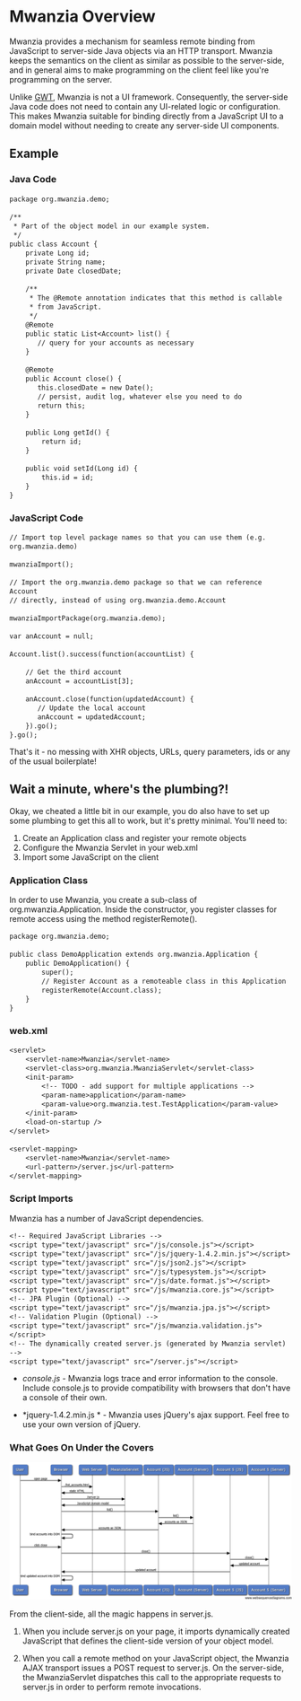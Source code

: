 # Mwanzia Overview

Mwanzia provides a mechanism for seamless remote binding from JavaScript to
server-side Java objects via an HTTP transport. Mwanzia keeps the semantics on
the client as similar as possible to the server-side, and in general aims to
make programming on the client feel like you're programming on the server.

Unlike [GWT](http://code.google.com/webtoolkit/), Mwanzia is not a UI framework.
Consequently, the server-side Java code does not need to contain any UI-related
logic or configuration. This makes Mwanzia suitable for binding directly from a
JavaScript UI to a domain model without needing to create any server-side
UI components.

## Example

### Java Code

    package org.mwanzia.demo;
        
    /**
     * Part of the object model in our example system.
     */
    public class Account {
        private Long id;
        private String name;
        private Date closedDate;
        
        /**
         * The @Remote annotation indicates that this method is callable
         * from JavaScript.
         */
        @Remote
        public static List<Account> list() {
           // query for your accounts as necessary
        }
        
        @Remote
        public Account close() {
           this.closedDate = new Date();
           // persist, audit log, whatever else you need to do
           return this;
        }
        
        public Long getId() {
            return id;
        }
        
        public void setId(Long id) {
            this.id = id;
        }
    } 
    
### JavaScript Code
   
    // Import top level package names so that you can use them (e.g. org.mwanzia.demo)
    
    mwanziaImport();            
                
    // Import the org.mwanzia.demo package so that we can reference Account
    // directly, instead of using org.mwanzia.demo.Account
    
    mwanziaImportPackage(org.mwanzia.demo);
    
    var anAccount = null;
    
    Account.list().success(function(accountList) {
        
        // Get the third account
        anAccount = accountList[3];
        
        anAccount.close(function(updatedAccount) {
           // Update the local account
           anAccount = updatedAccount;
        }).go();
    }.go();
    
That's it - no messing with XHR objects, URLs, query parameters, ids or any of
the usual boilerplate!

## Wait a minute, where's the plumbing?!

Okay, we cheated a little bit in our example, you do also have to set up some
plumbing to get this all to work, but it's pretty minimal. You'll need to:

1. Create an Application class and register your remote objects
2. Configure the Mwanzia Servlet in your web.xml
3. Import some JavaScript on the client

### Application Class

In order to use Mwanzia, you create a sub-class of org.mwanzia.Application.
Inside the constructor, you register classes for remote access using the
method registerRemote().

    package org.mwanzia.demo;
    
    public class DemoApplication extends org.mwanzia.Application {
        public DemoApplication() {
            super();
            // Register Account as a remoteable class in this Application
            registerRemote(Account.class);
        }
    }

### web.xml

    <servlet>
        <servlet-name>Mwanzia</servlet-name>
        <servlet-class>org.mwanzia.MwanziaServlet</servlet-class>
        <init-param>
            <!-- TODO - add support for multiple applications -->
            <param-name>application</param-name>
            <param-value>org.mwanzia.test.TestApplication</param-value>
        </init-param>
        <load-on-startup />
    </servlet>

    <servlet-mapping>
        <servlet-name>Mwanzia</servlet-name>
        <url-pattern>/server.js</url-pattern>
    </servlet-mapping>

### Script Imports

Mwanzia has a number of JavaScript dependencies.

    <!-- Required JavaScript Libraries -->
    <script type="text/javascript" src="/js/console.js"></script>
    <script type="text/javascript" src="/js/jquery-1.4.2.min.js"></script>
    <script type="text/javascript" src="/js/json2.js"></script>
    <script type="text/javascript" src="/js/typesystem.js"></script>
    <script type="text/javascript" src="/js/date.format.js"></script>
    <script type="text/javascript" src="/js/mwanzia.core.js"></script>
    <!-- JPA Plugin (Optional) -->
    <script type="text/javascript" src="/js/mwanzia.jpa.js"></script>
    <!-- Validation Plugin (Optional) -->
    <script type="text/javascript" src="/js/mwanzia.validation.js"></script>
    <!-- The dynamically created server.js (generated by Mwanzia servlet) -->
    <script type="text/javascript" src="/server.js"></script>
    
+ *console.js* - Mwanzia logs trace and error information to the console.
                 Include console.js to provide compatibility with browsers that
                 don't have a console of their own.
                 
+ *jquery-1.4.2.min.js * - Mwanzia uses jQuery's ajax support.  Feel free to use
                           your own version of jQuery.
                           
                                         
    
### What Goes On Under the Covers

![Example Sequence Diagram](https://github.com/pwjazz/mwanzia/raw/master/docs/img/example_sequence_diagram.png)

From the client-side, all the magic happens in server.js.

1. When you include server.js on your page, it imports dynamically created
JavaScript that defines the client-side version of your object model.

2. When you call a remote method on your JavaScript object, the Mwanzia AJAX
transport issues a POST request to server.js.  On the server-side, the
MwanziaServlet dispatches this call to the appropriate 
requests to server.js in order to perform remote invocations.

